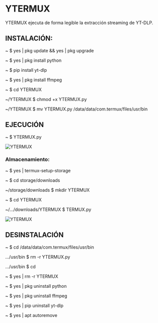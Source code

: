 # YTERMUX
YTERMUX ejecuta de forma legible la extracción streaming de YT-DLP.

<h2>INSTALACIÓN:</h2>
<p>~ $ yes | pkg update && yes | pkg upgrade</p>
<p>~ $ yes | pkg install python</p>
<p>~ $ pip install yt-dlp</p>
<p>~ $ yes | pkg install ffmpeg</p>
<p>~ $ cd YTERMUX</p>
<p>~/YTERMUX $ chmod +x YTERMUX.py
<p>~/YTERMUX $ mv YTERMUX.py /data/data/com.termux/files/usr/bin</p>

<h2>EJECUCIÓN</h2>
<p>~ $ YTERMUX.py</p>
<img src="" alt="YTERMUX">
<h3>Almacenamiento:</h3>
<p>~ $ yes | termux-setup-storage</p>
<p>~ $ cd storage/downloads</p>
<p>~/storage/downloads $ mkdir YTERMUX</p>
<p>~ $ cd YTERMUX</p>
<p>~/.../downloads/YTERMUX $ TERMUX.py</p>
<img src="" alt="YTERMUX">



<h2>DESINSTALACIÓN</h2>
<p>~ $ cd /data/data/com.termux/files/usr/bin</p>
<p>.../usr/bin $ rm -r YTERMUX.py</p>

<p>.../usr/bin $ cd</p>

<p>~ $ yes | rm -r YTERMUX</p>
<p>~ $ yes | pkg uninstall python</p>
<p>~ $ yes | pkg uninstall ffmpeg</p>
<p>~ $ yes | pip uninstall yt-dlp</p>
<p>~ $ yes | apt autoremove</p>

